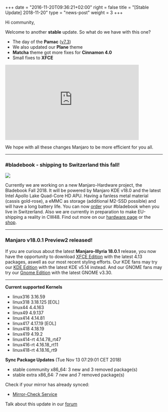 +++
date = "2016-11-20T09:36:21+02:00"
right = false
title = "[Stable Update] 2018-11-20"
type = "news-post"
weight = 3
+++

Hi community,

Welcome to another **stable** update. So what do we have with this one?

- The day of the **Pamac** ([v7.3](https://gitlab.manjaro.org/applications/pamac/tags/v7.3.0))
- We also updated our **Plane** theme
- **Matcha** theme got more fixes for **Cinnamon 4.0**
- Small fixes to **XFCE**

<iframe width="427" height="240" src="https://www.youtube.com/embed/wNS6kUdlenU" frameborder="0" allow="accelerometer; autoplay; encrypted-media; gyroscope; picture-in-picture" allowfullscreen></iframe>

We hope with all these changes Manjaro to be more efficient for you all.
___

### #bladebook - shipping to Switzerland this fall!
[<img src="https://forum.manjaro.org/uploads/default/original/3X/2/2/226563d8e713e9cd82f49e484a727b832fde1f83.png">](https://www.youtube.com/watch?v=rHL-wXSb7SA)

Currently we are working on a new Manjaro-Hardware project, the Bladebook Fall 2018. It will be powered by Manjaro KDE v18.0 and the latest Intel Apollo Lake Quad-Core HD APU. Having a fanless metal material (cassis gold-rose), a eMMC as storage (additional M2-SSD possible) and will have a long battery life. You can now [order](mailto:preorder-bladebook@manjaro.org) your #bladebook when you live in Switzerland. Also we are currently in preparation to make EU-shipping a reality in CW48. Find out more on our [hardware page](https://manjaro.org/hardware-bladebook/) or the [shop](https://shop.vivare.ch/index.php?id_product=22&id_product_attribute=0&rewrite=yepo-notebook&controller=product&id_lang=4).

---

### Manjaro v18.0.1 Preview2 released!

If you are curious about the latest **Manjaro-Illyria 18.0.1** release, you now have the opportunity to download [XFCE Edition](https://osdn.net/projects/manjaro/storage/xfce/18.0.1-pre2) with the latest 4.13 packages, aswell as our most recent styling efforts. Our KDE fans may try our [KDE Edition](https://osdn.net/projects/manjaro/storage/kde/18.0.1-pre2) with the latest KDE v5.14 instead. And our GNOME fans may try our [Gnome Edition](https://osdn.net/projects/manjaro/storage/gnome/18.0.1-pre2) with the latest GNOME v3.30.

---

**Current supported Kernels**

- linux316 3.16.59
- linux318 3.18.125 [EOL]
- linux44 4.4.163
- linux49 4.9.137
- linux414 4.14.81
- linux417 4.17.19 [EOL]
- linux418 4.18.19
- linux419 4.19.2
- linux414-rt 4.14.78_rt47
- linux416-rt 4.16.18_rt11
- linux418-rt 4.18.16_rt9

**Sync Package Updates** (Tue Nov 13 07:29:01 CET 2018)

 - stable community x86_64:  3 new and 3 removed package(s)
 - stable extra x86_64:  7 new and 7 removed package(s)

Check if your mirror has already synced:
   
- [Mirror-Check Service](http://repo.manjaro.org/)

Talk about this update in our [forum](https://forum.manjaro.org/t/66033)

